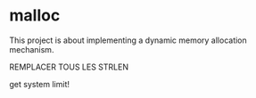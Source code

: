 # malloc
 This project is about implementing a dynamic memory allocation mechanism.


REMPLACER TOUS LES STRLEN

get system limit!